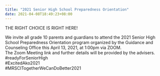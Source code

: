 ```yaml
---
title: "2021 Senior High School Preparedness Orientation"
date: 2021-04-08T18:49:23+08:00
---
```

THE RIGHT CHOICE IS RIGHT HERE!

We invite all grade 10 parents and guardians to attend the 2021 Senior High School Preparedness Orientation program organized by the Guidance and Counseling Office this April 13, 2021, at 1:00pm via ZOOM.\
The Zoom Meeting link and further details will be provided by the advisers.\
#readyForSeniorHigh\
#ExcitedAko2021\
#MRSCITogetherWeCanDoBetter2021